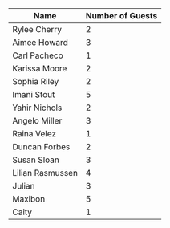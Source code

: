 | Name              | Number of Guests |
| -----------       | -----------   |
| Rylee Cherry      | 2            |
| Aimee Howard      | 3            |
| Carl Pacheco      | 1            |
| Karissa Moore     | 2            |
| Sophia Riley      | 2            |
| Imani Stout       | 5            |
| Yahir Nichols     | 2            |
| Angelo Miller     | 3            |
| Raina Velez       | 1            |
| Duncan Forbes     | 2            |
| Susan Sloan       | 3            |
| Lilian Rasmussen  | 4            |
| Julian            | 3            |
| Maxibon           | 5 	          |
| Caity             | 1            |
